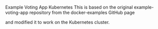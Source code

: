 Example Voting App Kubernetes
This is based on the original example-voting-app repository from the docker-examples GitHub page

and modified it to work on the Kubernetes cluster.
